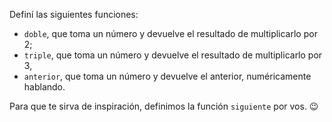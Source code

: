 Definí las siguientes funciones:

* `doble`, que toma un número y devuelve el resultado de multiplicarlo por 2;
* `triple`, que toma un número y devuelve el resultado de multiplicarlo por 3,
* `anterior`, que toma un número y devuelve el anterior, numéricamente hablando.

Para que te sirva de inspiración, definimos la función `siguiente` por vos. :wink: